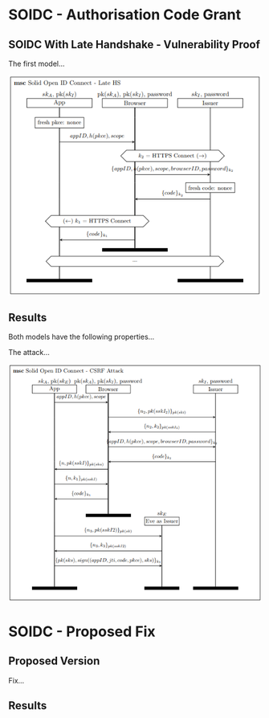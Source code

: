 # SOIDC - Authorisation Code Grant

## SOIDC With Late Handshake - Vulnerability Proof

The first model...

![MSC of ...](/msc/msc_soidc_lateHS.png)



## Results

Both models have the following properties...

The attack...

![MSC of ...](/msc/msc_attack_app_auth.png)

# SOIDC - Proposed Fix

## Proposed Version

Fix...

## Results


